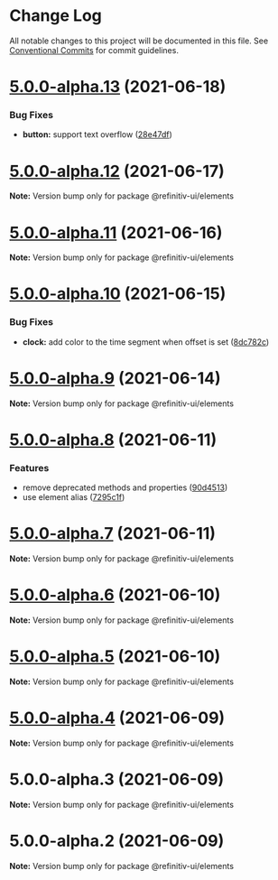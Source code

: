 # Change Log

All notable changes to this project will be documented in this file.
See [Conventional Commits](https://conventionalcommits.org) for commit guidelines.

# [5.0.0-alpha.13](https://git.sami.int.thomsonreuters.com/elf/refinitiv-ui/compare/@refinitiv-ui/elements@5.0.0-alpha.12...@refinitiv-ui/elements@5.0.0-alpha.13) (2021-06-18)


### Bug Fixes

* **button:** support text overflow ([28e47df](https://git.sami.int.thomsonreuters.com/elf/refinitiv-ui/commits/28e47df2c0b7c4ac168957cc0db365fcd7e12a76))





# [5.0.0-alpha.12](https://git.sami.int.thomsonreuters.com/elf/refinitiv-ui/compare/@refinitiv-ui/elements@5.0.0-alpha.11...@refinitiv-ui/elements@5.0.0-alpha.12) (2021-06-17)

**Note:** Version bump only for package @refinitiv-ui/elements





# [5.0.0-alpha.11](https://git.sami.int.thomsonreuters.com/elf/refinitiv-ui/compare/@refinitiv-ui/elements@5.0.0-alpha.10...@refinitiv-ui/elements@5.0.0-alpha.11) (2021-06-16)

**Note:** Version bump only for package @refinitiv-ui/elements





# [5.0.0-alpha.10](https://git.sami.int.thomsonreuters.com/elf/refinitiv-ui/compare/@refinitiv-ui/elements@5.0.0-alpha.9...@refinitiv-ui/elements@5.0.0-alpha.10) (2021-06-15)


### Bug Fixes

* **clock:** add color to the time segment when offset is set ([8dc782c](https://git.sami.int.thomsonreuters.com/elf/refinitiv-ui/commits/8dc782c1929bc7ea66b023e1dabc89fbcd26945b))





# [5.0.0-alpha.9](https://git.sami.int.thomsonreuters.com/elf/refinitiv-ui/compare/@refinitiv-ui/elements@5.0.0-alpha.8...@refinitiv-ui/elements@5.0.0-alpha.9) (2021-06-14)

**Note:** Version bump only for package @refinitiv-ui/elements





# [5.0.0-alpha.8](https://git.sami.int.thomsonreuters.com/elf/refinitiv-ui/compare/@refinitiv-ui/elements@5.0.0-alpha.7...@refinitiv-ui/elements@5.0.0-alpha.8) (2021-06-11)


### Features

* remove deprecated methods and properties ([90d4513](https://git.sami.int.thomsonreuters.com/elf/refinitiv-ui/commits/90d4513ebff7c1825fe3d638b787408b5d993598))
* use element alias ([7295c1f](https://git.sami.int.thomsonreuters.com/elf/refinitiv-ui/commits/7295c1fc6ed702ea8558f60b0b589ceecf38360b))





# [5.0.0-alpha.7](https://git.sami.int.thomsonreuters.com/elf/refinitiv-ui/compare/@refinitiv-ui/elements@5.0.0-alpha.6...@refinitiv-ui/elements@5.0.0-alpha.7) (2021-06-11)

**Note:** Version bump only for package @refinitiv-ui/elements





# [5.0.0-alpha.6](https://git.sami.int.thomsonreuters.com/elf/refinitiv-ui/compare/@refinitiv-ui/elements@5.0.0-alpha.5...@refinitiv-ui/elements@5.0.0-alpha.6) (2021-06-10)

**Note:** Version bump only for package @refinitiv-ui/elements





# [5.0.0-alpha.5](https://git.sami.int.thomsonreuters.com/elf/refinitiv-ui/compare/@refinitiv-ui/elements@5.0.0-alpha.4...@refinitiv-ui/elements@5.0.0-alpha.5) (2021-06-10)

**Note:** Version bump only for package @refinitiv-ui/elements





# [5.0.0-alpha.4](https://git.sami.int.thomsonreuters.com/elf/refinitiv-ui/compare/@refinitiv-ui/elements@5.0.0-alpha.3...@refinitiv-ui/elements@5.0.0-alpha.4) (2021-06-09)

**Note:** Version bump only for package @refinitiv-ui/elements





# 5.0.0-alpha.3 (2021-06-09)

**Note:** Version bump only for package @refinitiv-ui/elements





# 5.0.0-alpha.2 (2021-06-09)

**Note:** Version bump only for package @refinitiv-ui/elements
